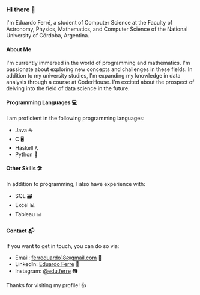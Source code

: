 ### Hi there 👋

I'm Eduardo Ferré, a student of Computer Science at the Faculty of Astronomy, Physics, Mathematics, and Computer Science of the National University of Córdoba, Argentina.

#### About Me
I'm currently immersed in the world of programming and mathematics. I'm passionate about exploring new concepts and challenges in these fields. In addition to my university studies, I'm expanding my knowledge in data analysis through a course at CoderHouse. I'm excited about the prospect of delving into the field of data science in the future.

#### Programming Languages 💻
I am proficient in the following programming languages:
- Java ☕
- C 🖥️
- Haskell λ
- Python 🐍

#### Other Skills 🛠️
In addition to programming, I also have experience with:
- SQL 🗃️
- Excel 📊
- Tableau 📊

#### Contact 📬
If you want to get in touch, you can do so via:
- Email: [ferreduardo18@gmail.com](mailto:ferreduardo18@gmail.com) 📧
- LinkedIn: [Eduardo Ferré](https://www.linkedin.com/in/eduardo-ferré-7bb1a3304/) 🔗
- Instagram: [@edu.ferre](https://instagram.com/edu.ferre) 📷

Thanks for visiting my profile! 👍






<!--
**EduardoFerre18/EduardoFerre18** is a ✨ _special_ ✨ repository because its `README.md` (this file) appears on your GitHub profile.

Here are some ideas to get you started:

- 🔭 I’m currently working on ...
- 🌱 I’m currently learning ...
- 👯 I’m looking to collaborate on ...
- 🤔 I’m looking for help with ...
- 💬 Ask me about ...
- 📫 How to reach me: ...
- 😄 Pronouns: ...
- ⚡ Fun fact: ...
-->

